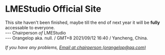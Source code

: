 # LMEStudio Official Site

This site haven't been finished, maybe till the end of next year it will be **fully** accessable to everyone.  
--- Chairperson *of* LMEStudio  
--- Orangelop aka. null. / GMT+8 2021/09/12 16:40 / Yancheng, China.  

*If you have any problems, [Email at chairperson (orangelop@qq.com)](mailto://orangelop@qq.com)*  




